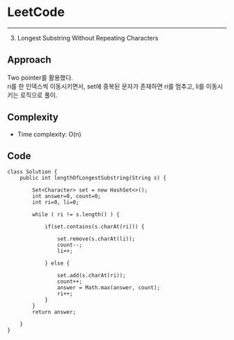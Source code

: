 [//]: # (# Intuition)
<!-- Describe your first thoughts on how to solve this problem. -->


# LeetCode
___
3. Longest Substring Without Repeating Characters
## Approach
<!-- Describe your approach to solving the problem. -->
Two pointer를 활용했다.<br>
ri를 한 인덱스씩 이동시키면서, set에 중복된 문자가 존재하면 ri를 멈추고, li를 이동시키는 로직으로 풀이.

## Complexity
- Time complexity: O(n)
<!-- Add your time complexity here, e.g. $$O(n)$$ -->

[//]: # (- Space complexity:)
<!-- Add your space complexity here, e.g. $$O(n)$$ -->

## Code
```
class Solution {
    public int lengthOfLongestSubstring(String s) {
        
        Set<Character> set = new HashSet<>();
        int answer=0, count=0;
        int ri=0, li=0;

        while ( ri != s.length() ) {

            if(set.contains(s.charAt(ri))) {

                set.remove(s.charAt(li));
                count--;
                li++;
                
            } else {

                set.add(s.charAt(ri));
                count++;
                answer = Math.max(answer, count);
                ri++;
            }
        }
        return answer;
        
    }
}
```